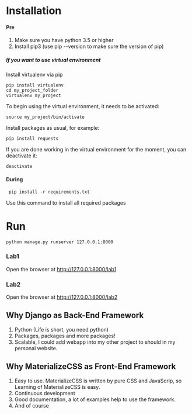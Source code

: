 

# Installation

#### Pre
1. Make sure you have python 3.5 or higher
2. Install pip3 (use pip --version to make sure the version of pip)

##### If you want to use virtual environment
Install virtualenv via pip

    pip install virtualenv
    cd my_project_folder
    virtualenv my_project

To begin using the virtual environment, it needs to be activated:

    source my_project/bin/activate


Install packages as usual, for example:

    pip install requests

If you are done working in the virtual environment for the moment, you can deactivate it:

    deactivate

#### During

     pip install -r requirements.txt
Use this command to install all required packages

# Run

    python manage.py runserver 127.0.0.1:8000

### Lab1
Open the browser at http://127.0.0.1:8000/lab1

### Lab2
Open the browser at http://127.0.0.1:8000/lab2


## Why Django as Back-End Framework

1. Python (Life is short, you need python)
2. Packages, packages and more packages!
3. Scalable, I could add webapp into my other project to should in my
    personal website.

## Why MaterializeCSS as Front-End Framework

1. Easy to use. MaterializeCSS is written by pure CSS and JavaScrip, so
    Learning of MaterializeCSS is easy.
2. Continuous development
3. Good documentation, a lot of examples help to use the framework.
4. And of course
